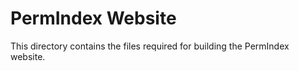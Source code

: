 # PermIndex Website

This directory contains the files required for building the PermIndex website.
